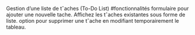 Gestion d’une liste de tˆaches (To-Do List)
#fonctionnalités 
 formulaire pour ajouter une nouvelle tache.
 Affichez les tˆaches existantes sous forme de liste.
 option pour supprimer une tˆache en modifiant temporairement le tableau.
